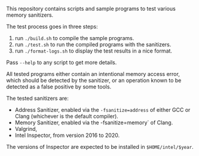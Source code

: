 This repository contains scripts and sample programs to test various
memory sanitizers.

The test process goes in three steps:

  1. run `./build.sh` to compile the sample programs.
  2. run `./test.sh` to run the compiled programs with the sanitizers.
  3. run `./format-logs.sh` to display the test results in a nice
     format.

Pass `--help` to any script to get more details.

All tested programs either contain an intentional memory access error,
which should be detected by the sanitizer, or an operation known to be
detected as a false positive by some tools.

The tested sanitizers are:

  - Address Sanitizer, enabled via the `-fsanitize=address` of either
    GCC or Clang (whichever is the default compiler).
  - Memory Sanitizer, enabled via the -fsanitize=memory` of Clang.
  - Valgrind,
  - Intel Inspector, from version 2016 to 2020.

The versions of Inspector are expected to be installed in
`$HOME/intel/$year`.
